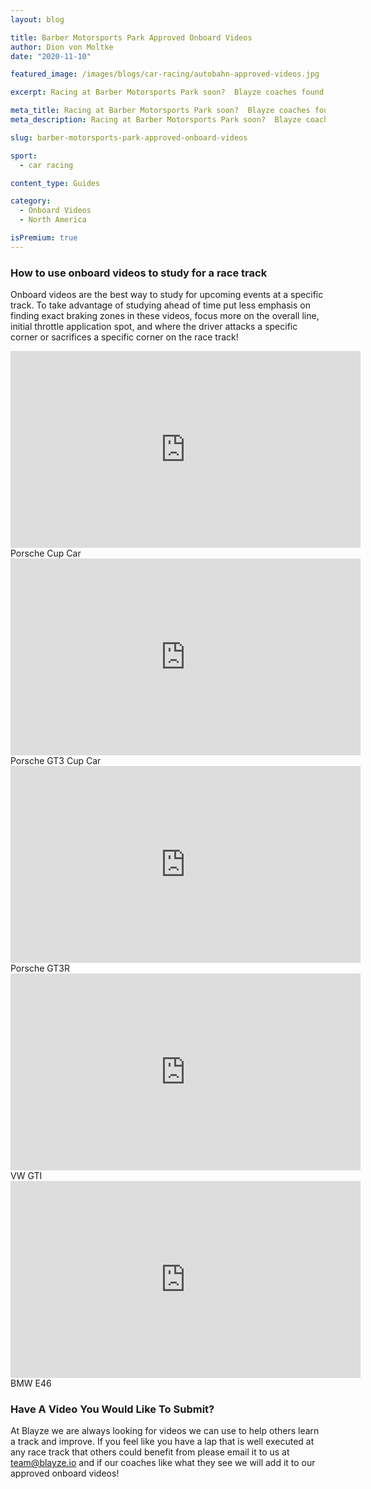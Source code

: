 ```yaml
---
layout: blog

title: Barber Motorsports Park Approved Onboard Videos
author: Dion von Moltke
date: "2020-11-10"

featured_image: /images/blogs/car-racing/autobahn-approved-videos.jpg

excerpt: Racing at Barber Motorsports Park soon?  Blayze coaches found videos they approve of watching to study for this race track!

meta_title: Racing at Barber Motorsports Park soon?  Blayze coaches found videos they approve of watching to study for this race track!
meta_description: Racing at Barber Motorsports Park soon?  Blayze coaches found videos they approve of watching to study for this race track!

slug: barber-motorsports-park-approved-onboard-videos

sport:
  - car racing

content_type: Guides

category:
  - Onboard Videos
  - North America

isPremium: true
---
```


### How to use onboard videos to study for a race track

Onboard videos are the best way to study for upcoming events at a specific track. To take advantage of studying ahead of time put less emphasis on finding exact braking zones in these videos, focus more on the overall line, initial throttle application spot, and where the driver attacks a specific corner or sacrifices a specific corner on the race track!

<iframe title="Blog iFrame" width="560" height="315" src="https://www.youtube.com/embed/PU6A6Ci8AkU" frameborder="0" allow="accelerometer; autoplay; encrypted-media; gyroscope; picture-in-picture" allowfullscreen></iframe>
Porsche Cup Car

<iframe title="Blog iFrame" width="560" height="315" src="https://www.youtube.com/embed/CwfNgohcmh8" frameborder="0" allow="accelerometer; autoplay; encrypted-media; gyroscope; picture-in-picture" allowfullscreen></iframe>
Porsche GT3 Cup Car

<iframe title="Blog iFrame" width="560" height="315" src="https://www.youtube.com/embed/HGItL54boFo" frameborder="0" allow="accelerometer; autoplay; encrypted-media; gyroscope; picture-in-picture" allowfullscreen></iframe>
Porsche GT3R

<iframe title="Blog iFrame" width="560" height="315" src="https://www.youtube.com/embed/ILC3y0loedw" frameborder="0" allow="accelerometer; autoplay; encrypted-media; gyroscope; picture-in-picture" allowfullscreen></iframe>
VW GTI

<iframe title="Blog iFrame" width="560" height="315" src="https://www.youtube.com/embed/xhmzqLc0LnA" frameborder="0" allow="accelerometer; autoplay; encrypted-media; gyroscope; picture-in-picture" allowfullscreen></iframe>
BMW E46

### Have A Video You Would Like To Submit?

At Blayze we are always looking for videos we can use to help others learn a track and improve. If you feel like you have a lap that is well executed at any race track that others could benefit from please email it to us at team@blayze.io and if our coaches like what they see we will add it to our approved onboard videos!
